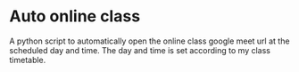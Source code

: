 # Auto online class

A python script to automatically open the online class google meet url at the scheduled day and time. The day and time is set according to my class timetable.


